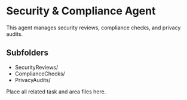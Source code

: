# Security & Compliance Agent

This agent manages security reviews, compliance checks, and privacy audits.

## Subfolders
- SecurityReviews/
- ComplianceChecks/
- PrivacyAudits/

Place all related task and area files here.
